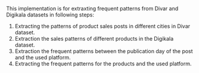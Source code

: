 This implementation is for extraxting frequent patterns from Divar and Digikala datasets in following steps:

1. Extracting the patterns of product sales posts in different cities in Divar dataset.
2. Extraction the sales patterns of different products in the Digikala dataset.
3. Extraction the frequent patterns between the publication day of the post and the used platform.
4. Extracting the frequent patterns for the products and the used platform.
